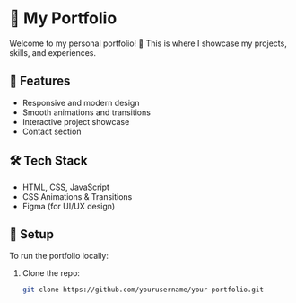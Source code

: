 # 🌟 My Portfolio

Welcome to my personal portfolio! 🚀 This is where I showcase my projects, skills, and experiences.

## 📌 Features  
- Responsive and modern design  
- Smooth animations and transitions  
- Interactive project showcase  
- Contact section  

## 🛠 Tech Stack  
- HTML, CSS, JavaScript  
- CSS Animations & Transitions  
- Figma (for UI/UX design)  

## 🚀 Setup  
To run the portfolio locally:  
1. Clone the repo:  
   ```sh
   git clone https://github.com/yourusername/your-portfolio.git
